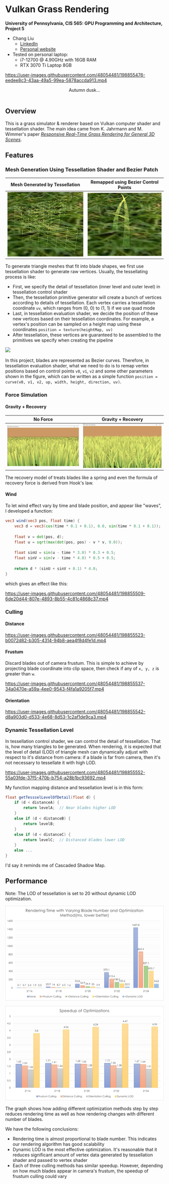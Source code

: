 Vulkan Grass Rendering
==================================

**University of Pennsylvania, CIS 565: GPU Programming and Architecture, Project 5**

* Chang Liu
  * [LinkedIn](https://www.linkedin.com/in/chang-liu-0451a6208/)
  * [Personal website](https://hummawhite.github.io/)
* Tested on personal laptop:
  - i7-12700 @ 4.90GHz with 16GB RAM
  - RTX 3070 Ti Laptop 8GB

https://user-images.githubusercontent.com/48054481/198855476-eedee8c3-43aa-49a5-99ea-5878accda913.mp4
<div align="center">Autumn dusk...</div><br>

## Overview

This is a grass simulator & renderer based on Vulkan computer shader and tessellation shader. The main idea came from K. Jahrmann and M. Wimmer's paper [*Responsive Real-Time Grass Rendering for General 3D Scenes*](https://www.cg.tuwien.ac.at/research/publications/2017/JAHRMANN-2017-RRTG/JAHRMANN-2017-RRTG-draft.pdf).

## Features

### Mesh Generation Using Tessellation Shader and Bezier Patch

| Mesh Generated by Tessellation | Remapped using Bezier Control Points |
| ------------------------------ | ------------------------------------ |
| ![](./img/tessel_mesh.png)     | ![](./img/tessel_trans.png)          |

To generate triangle meshes that fit into blade shapes, we first use tessellation shader to generate raw vertices. Usually, the tessellating process is like:

- First, we specify the detail of tessellation (inner level and outer level) in tessellation control shader
- Then, the tessellation primitive generator will create a bunch of vertices according to details of tessellation. Each vertex carries a tessellation coordinate `uv`, which ranges from (0, 0) to (1, 1) if we use quad mode
- Last, in tessellation evaluation shader, we decide the position of these new vertices based on their tessellation coordinates. For example, a vertex's position can be sampled on a height map using these coordinates `position = texture(heightMap, uv)`
- After tessellation, these vertices are guaranteed to be assembled to the primitives we specify when creating the pipeline

![](./img/blade_model.jpg)

In this project, blades are represented as Bezier curves. Therefore, in tessellation evaluation shader, what we need to do is to remap vertex positions based on control points `v0`, `v1`, `v2` and some other parameters shown in the figure, which can be written as a simple function `position = curve(v0, v1, v2, up, width, height, direction, uv)`.

### Force Simulation

#### Gravity + Recovery

| No Force                | Gravity + Recovery      |
| ----------------------- | ----------------------- |
| ![](./img/no_force.png) | ![](./img/grav_rec.png) |

The recovery model of treats blades like a spring and even the formula of recovery force is derived from Hook's law.

#### Wind

To let wind effect vary by time and blade position, and appear like "waves", I developed a function:

```glsl
vec3 wind(vec3 pos, float time) {
    vec3 d = vec3(cos(time * 0.1 + 0.1), 0.0, sin(time * 0.1 + 0.1));

    float v = dot(pos, d);
    float u = sqrt(max(dot(pos, pos) - v * v, 0.0));

    float sinU = sin(u - time * 3.0) * 0.3 + 0.5;
    float sinV = sin(v - time * 4.0) * 0.5 + 0.5;

    return d * (sinU + sinV + 0.1) * 4.0;
}
```

which gives an effect like this:

https://user-images.githubusercontent.com/48054481/198855509-6de20d44-807e-4893-8b55-4c81c4868c37.mp4


### Culling

#### Distance


https://user-images.githubusercontent.com/48054481/198855523-b0072d82-b305-4314-94b8-aea4f8d4fe1d.mp4

#### Frustum

Discard blades out of camera frustum. This is simple to achieve by projecting blade coordinate into clip space, then check if any of `x, y, z` is greater than `w`.


https://user-images.githubusercontent.com/48054481/198855537-34a0470e-a59a-4ee0-9543-f4fa1a9205f7.mp4



#### Orientation



https://user-images.githubusercontent.com/48054481/198855542-d8a903d0-d533-4e68-8d53-1c2af1de9ca3.mp4



### Dynamic Tessellation Level

In tessellation control shader, we can control the detail of tessellation. That is, how many triangles to be generated. When rendering, it is expected that the level of detail (LOD) of triangle mesh can dynamically adjust with respect to it's distance from camera: if a blade is far from camera, then it's not necessary to tessellate it with high LOD.


https://user-images.githubusercontent.com/48054481/198855552-55a03fde-37f5-470b-b754-a28b1bc93692.mp4




My function mapping distance and tessellation level is in this form:

```glsl
float getTessselLevelOfDetail(float d) {
    if (d < distanceA) {
        return levelA;	// Near blades higher LOD
    }
    else if (d < distanceB) {
        return levelB;
    }
    else if (d < distanceC) {
        return levelC;	// Distanced blades lower LOD
    }
    else ...
}
```

I'd say it reminds me of Cascaded Shadow Map. 

## Performance

Note: The LOD of tessellation is set to 20 without dynamic LOD optimization.

![](./img/time.jpg)

![](./img/speedup.jpg)

The graph shows how adding different optimization methods step by step reduces rendering time as well as how rendering changes with different number of blades.

We have the following conclusions:

- Rendering time is almost proportional to blade number. This indicates our rendering algorithm has good scalability
- Dynamic LOD is the most effective optimization. It's reasonable that it reduces significant amount of vertex data generated by tessellation shader and passed to vertex shader
- Each of three culling methods has similar speedup. However, depending on how much blades appear in camera's frustum, the speedup of frustum culling could vary
